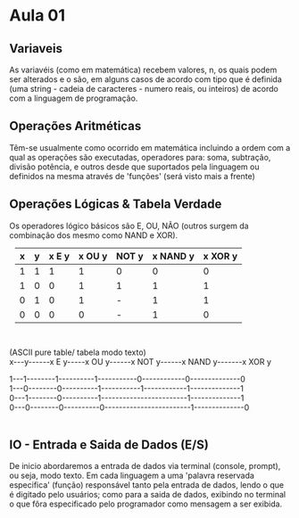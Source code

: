 # Aula 01

Variaveis
--------------

As variavéis (como em matemática) recebem valores, n, os quais
podem ser alterados e o são, em alguns casos de acordo com tipo
que é definida (uma string - cadeia de caracteres - numero
reais, ou inteiros) de acordo com a linguagem de programação.








Operações Aritméticas
------------------------
Têm-se usualmente como ocorrido em matemática incluindo a ordem com a
qual as operações são executadas, operadores para: soma, subtração, divisão
potência, e outros desde que suportados pela linguagem ou definidos na mesma
através de 'funções' (será visto mais a frente)




Operações Lógicas & Tabela Verdade
------------------------------------

Os operadores lógico básicos são E, OU, NÃO (outros surgem
da combinação dos mesmo como NAND e XOR).

<table style="margin: 10px; border: 2px;">
<tr><th>x</th><th>y</th><th>x E y</th><th>x OU y</th><th>NOT y</th> <th>x NAND y</th> <th>x XOR y</th></tr>
<tbody>
	<tr> <td>1</td> <td>1</td> <td>1</td> <td>1</td> <td>0</td> <td>0</td> <td>0</td> </tr>
	<tr> <td>1</td> <td>0</td> <td>0</td> <td>1</td> <td>1</td> <td>1</td> <td>1</td> </tr>
	<tr> <td>0</td> <td>1</td> <td>0</td> <td>1</td> <td>-</td> <td>1</td> <td>1</td> </tr>
	<tr> <td>0</td> <td>0</td> <td>0</td> <td>0</td> <td>-</td> <td>1</td> <td>0</td> </tr>
<tbody>
	
</table>
<br>
<br>
(ASCII pure table/ tabela modo texto)
<br>
x---y------x E y-----x OU y------x NOT y------x NAND y-------x XOR y<br>

1---1--------1----------1-----------0------------0--------------0	<br>
1---0--------0----------1-----------1------------1--------------1	<br>
0---1--------0----------1------------------------1--------------1	<br>
0---0--------0----------0------------------------1--------------0	<br>
<br>



IO - Entrada e Saida de Dados (E/S)
------------------------------------

De inicio abordaremos a entrada de dados via terminal (console, prompt), ou
seja, modo texto. Em cada linguagem a uma 'palavra reservada especifica' (função)
responsável tanto pela entrada de dados, lendo o que é digitado pelo usuários;
como para a saida de dados, exibindo no terminal o que fôra especificado
pelo programador como mensagem a ser exibida.


